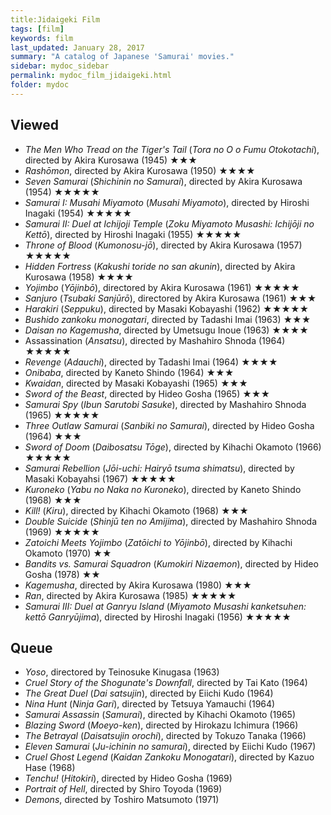 ```yaml
---
title:Jidaigeki Film 
tags: [film]
keywords: film
last_updated: January 28, 2017
summary: "A catalog of Japanese 'Samurai' movies."
sidebar: mydoc_sidebar
permalink: mydoc_film_jidaigeki.html
folder: mydoc
---
```


## Viewed

* _The Men Who Tread on the Tiger's Tail_ (_Tora no O o Fumu Otokotachi_), directed by Akira Kurosawa (1945) &#9733;&#9733;&#9733;
* _Rashōmon_, directed by Akira Kurosawa (1950) &#9733;&#9733;&#9733;&#9733;
* _Seven Samurai_ (_Shichinin no Samurai_), directed by Akira Kurosawa (1954) &#9733;&#9733;&#9733;&#9733;&#9733;
* _Samurai I: Musahi Miyamoto_ (_Musahi Miyamoto_), directed by Hiroshi Inagaki (1954) &#9733;&#9733;&#9733;&#9733;&#9733;
* _Samurai II: Duel at Ichijoji Temple_ (_Zoku Miyamoto Musashi: Ichijōji no Kettō_), directed by Hiroshi Inagaki (1955) &#9733;&#9733;&#9733;&#9733;&#9733;
* _Throne of Blood_ (_Kumonosu-jō_), directed by Akira Kurosawa (1957) &#9733;&#9733;&#9733;&#9733;&#9733;
* _Hidden Fortress_ (_Kakushi toride no san akunin_), directed by Akira Kurosawa (1958) &#9733;&#9733;&#9733;&#9733;
* _Yojimbo_ (_Yōjinbō_), directored by Akira Kurosawa (1961) &#9733;&#9733;&#9733;&#9733;&#9733;
* _Sanjuro_ (_Tsubaki Sanjūrō_), directored by Akira Kurosawa (1961) &#9733;&#9733;&#9733;
* _Harakiri_ (_Seppuku_), directed by Masaki Kobayashi (1962) &#9733;&#9733;&#9733;&#9733;&#9733;
* _Bushido zankoku monogatari_, directed by Tadashi Imai (1963) &#9733;&#9733;&#9733;
* _Daisan no Kagemusha_, directed by Umetsugu Inoue (1963) &#9733;&#9733;&#9733;&#9733;
* Assassination (_Ansatsu_), directed by Mashahiro Shnoda (1964) &#9733;&#9733;&#9733;&#9733;&#9733;
* _Revenge_ (_Adauchi_), directed by Tadashi Imai (1964) &#9733;&#9733;&#9733;&#9733;
* _Onibaba_, directed by Kaneto Shindo (1964) &#9733;&#9733;&#9733;
* _Kwaidan_, directed by Masaki Kobayashi (1965) &#9733;&#9733;&#9733;
* _Sword of the Beast_, directed by Hideo Gosha (1965) &#9733;&#9733;&#9733;
* _Samurai Spy_ (_Ibun Sarutobi Sasuke_), directed by Mashahiro Shnoda (1965) &#9733;&#9733;&#9733;&#9733;&#9733;
* _Three Outlaw Samurai_ (_Sanbiki no Samurai_), directed by Hideo Gosha (1964) &#9733;&#9733;&#9733;
* _Sword of Doom_ (_Daibosatsu  Tōge_), directed by Kihachi Okamoto (1966) &#9733;&#9733;&#9733;&#9733;&#9733;
* _Samurai Rebellion_ (_Jōi-uchi: Hairyō tsuma shimatsu_), directed by Masaki Kobayahsi (1967) &#9733;&#9733;&#9733;&#9733;&#9733;
* _Kuroneko_ (_Yabu no Naka no Kuroneko_), directed by Kaneto Shindo (1968) &#9733;&#9733;&#9733;
* _Kill!_ (_Kiru_), directed by Kihachi Okamoto (1968) &#9733;&#9733;&#9733;
* _Double Suicide_ (_Shinjū ten no Amijima_), directed by Mashahiro Shnoda (1969) &#9733;&#9733;&#9733;&#9733;&#9733;
* _Zatoichi Meets Yojimbo_ (_Zatōichi to Yōjinbō_), directed by Kihachi Okamoto (1970) &#9733;&#9733;
* _Bandits vs. Samurai Squadron_ (_Kumokiri Nizaemon_), directed by Hideo Gosha (1978) &#9733;&#9733;
* _Kagemusha_, directed by Akira Kurosawa (1980) &#9733;&#9733;&#9733;
* _Ran_, directed by Akira Kurosawa (1985) &#9733;&#9733;&#9733;&#9733;&#9733;
* _Samurai III: Duel at Ganryu Island_ (_Miyamoto Musashi kanketsuhen: kettō Ganryūjima_), directed by Hiroshi Inagaki (1956) &#9733;&#9733;&#9733;&#9733;&#9733;

## Queue

* _Yoso_, directored by Teinosuke Kinugasa (1963) 
* _Cruel Story of the Shogunate's Downfall_, directed by Tai Kato (1964)
* _The Great Duel_ (_Dai satsujin_), directed by Eiichi Kudo (1964)
* _Nina Hunt_ (_Ninja Gari_), directed by Tetsuya Yamauchi (1964)
* _Samurai Assassin_ (_Samurai_), directed by Kihachi Okamoto (1965)
* _Blazing Sword_ (_Moeyo-ken_), directed by Hirokazu Ichimura (1966)
* _The Betrayal_ (_Daisatsujin orochi_), directed by Tokuzo Tanaka (1966)
* _Eleven Samurai_ (_Ju-ichinin no samurai_), directed by Eiichi Kudo (1967)
* _Cruel Ghost Legend_ (_Kaidan Zankoku Monogatari_), directed by Kazuo Hase (1968)
* _Tenchu!_ (_Hitokiri_), directed by Hideo Gosha (1969)
* _Portrait of Hell_, directed by Shiro Toyoda (1969)
* _Demons_, directed by Toshiro Matsumoto (1971)
